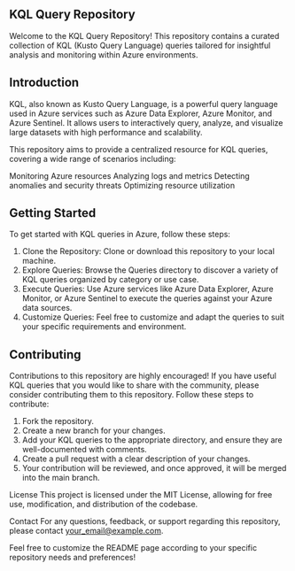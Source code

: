 ## KQL Query Repository
Welcome to the KQL Query Repository! This repository contains a curated collection of KQL (Kusto Query Language) queries tailored for insightful analysis and monitoring within Azure environments.

## Introduction
KQL, also known as Kusto Query Language, is a powerful query language used in Azure services such as Azure Data Explorer, Azure Monitor, and Azure Sentinel. It allows users to interactively query, analyze, and visualize large datasets with high performance and scalability.

This repository aims to provide a centralized resource for KQL queries, covering a wide range of scenarios including:

Monitoring Azure resources
Analyzing logs and metrics
Detecting anomalies and security threats
Optimizing resource utilization

## Getting Started
To get started with KQL queries in Azure, follow these steps:

1. Clone the Repository: Clone or download this repository to your local machine.
2. Explore Queries: Browse the Queries directory to discover a variety of KQL queries organized by category or use case.
3. Execute Queries: Use Azure services like Azure Data Explorer, Azure Monitor, or Azure Sentinel to execute the queries against your Azure data sources.
4. Customize Queries: Feel free to customize and adapt the queries to suit your specific requirements and environment.

## Contributing
Contributions to this repository are highly encouraged! If you have useful KQL queries that you would like to share with the community, please consider contributing them to this repository. Follow these steps to contribute:

1. Fork the repository.
2. Create a new branch for your changes.
3. Add your KQL queries to the appropriate directory, and ensure they are well-documented with comments.
4. Create a pull request with a clear description of your changes.
5. Your contribution will be reviewed, and once approved, it will be merged into the main branch.

License
This project is licensed under the MIT License, allowing for free use, modification, and distribution of the codebase.

Contact
For any questions, feedback, or support regarding this repository, please contact your_email@example.com.

Feel free to customize the README page according to your specific repository needs and preferences!
